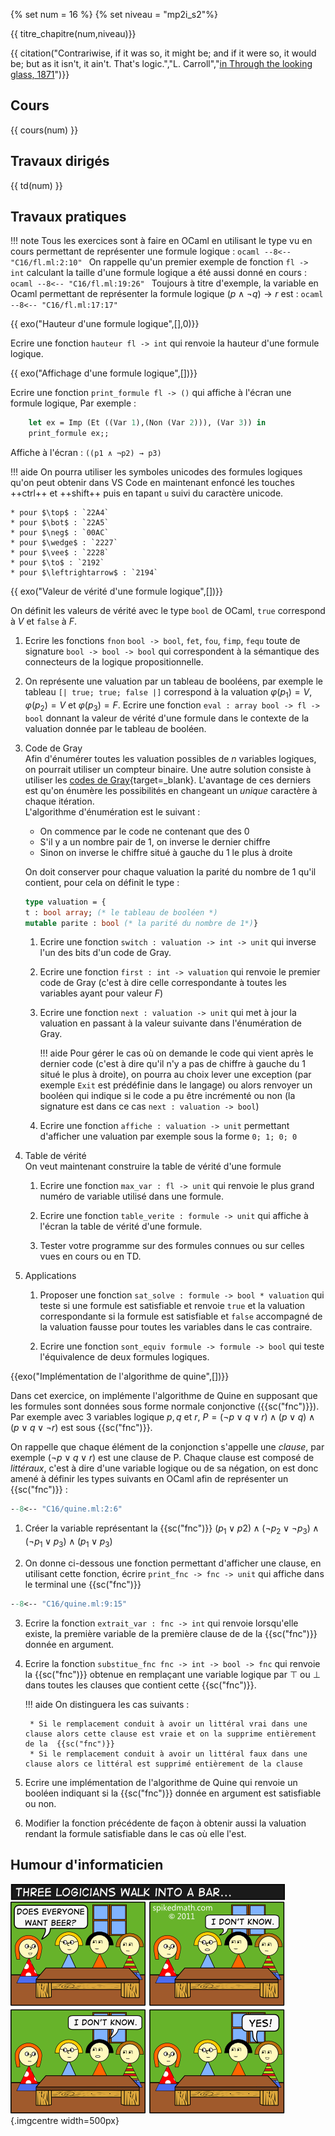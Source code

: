 {% set num = 16 %}
{% set niveau = "mp2i_s2"%}

{{ titre_chapitre(num,niveau)}} 

{{ citation("Contrariwise, if it was so, it might be; and if it were so, it would be; but as it isn't, it ain't. That's logic.","L. Carroll","[in Through the looking glass, 1871](https://en.wikiquote.org/wiki/Through_the_Looking-Glass)")}}


## Cours


{{ cours(num) }}

## Travaux dirigés

{{ td(num) }}

## Travaux pratiques

!!! note
    Tous les exercices sont à faire en OCaml en utilisant le type vu en cours permettant de représenter une formule logique :
    ```ocaml
    --8<-- "C16/fl.ml:2:10"
    ```
    On rappelle qu'un premier exemple de fonction `fl -> int` calculant la taille d'une formule logique a été aussi donné en cours :
    ```ocaml
    --8<-- "C16/fl.ml:19:26"
    ```
    Toujours à titre d'exemple, la variable en Ocaml permettant de représenter la formule logique $(p \wedge \neg q) \to r$ est :
    ```ocaml
    --8<-- "C16/fl.ml:17:17"
    ```



{{ exo("Hauteur d'une formule logique",[],0)}}

Ecrire une fonction `hauteur fl -> int` qui renvoie la hauteur d'une formule logique.

{{ exo("Affichage d'une formule logique",[])}}

Ecrire une fonction `print_formule fl -> ()` qui affiche à l'écran une formule logique, Par exemple :

```ocaml
    let ex = Imp (Et ((Var 1),(Non (Var 2))), (Var 3)) in
    print_formule ex;;
```
Affiche à l'écran : `((p1 ∧ ¬p2) → p3)`

!!! aide
    On pourra utiliser les symboles unicodes des formules logiques qu'on peut obtenir dans VS Code en maintenant enfoncé les touches ++ctrl++ et ++shift++ puis en tapant `u` suivi du caractère unicode.

    * pour $\top$ : `22A4`
    * pour $\bot$ : `22A5`
    * pour $\neg$ : `00AC`
    * pour $\wedge$ : `2227`
    * pour $\vee$ : `2228`
    * pour $\to$ : `2192`
    * pour $\leftrightarrow$ : `2194`


{{ exo("Valeur de vérité d'une formule logique",[])}}

On définit les valeurs de vérité avec le type `bool` de OCaml, `true` correspond à $V$ et `false` à $F$.

1. Ecrire les fonctions `fnon` `bool -> bool`, `fet`, `fou`, `fimp`, `fequ` toute de signature `bool -> bool -> bool` qui correspondent à la sémantique des connecteurs de la logique propositionnelle.

2. On représente une valuation par un tableau de booléens, par exemple le tableau `[| true; true; false |]` correspond à la valuation $\varphi(p_1)=V$, $\varphi(p_2)=V$ et $\varphi(p_3)=F$. Ecrire une fonction `eval : array bool -> fl -> bool` donnant la valeur de vérité d'une formule dans le contexte de la valuation donnée par le tableau de booléen.

3. Code de Gray  
Afin d'énumérer toutes les valuation possibles de $n$ variables logiques, on pourrait utiliser un compteur binaire. Une autre solution consiste à utiliser les [codes de Gray](https://fr.wikipedia.org/wiki/Code_de_Gray){target=_blank}. L'avantage de ces derniers est qu'on énumère les possibilités en changeant un *unique* caractère à chaque itération.  
L'algorithme d'énumération est le suivant :  
    * On commence par le code ne contenant que des 0
    * S'il y a un nombre pair de 1, on inverse le dernier chiffre
    * Sinon on inverse le chiffre situé à gauche du 1 le plus à droite

    On doit conserver pour chaque valuation la parité du nombre de 1 qu'il contient, pour cela on définit le type :
    ```ocaml
    type valuation = {
    t : bool array; (* le tableau de booléen *)
    mutable parite : bool (* la parité du nombre de 1*)}
    ```

    1. Ecrire une fonction `switch : valuation -> int -> unit` qui inverse l'un des bits d'un code de Gray.

    2. Ecrire une fonction `first : int -> valuation` qui renvoie le premier code de Gray (c'est à dire celle correspondante à toutes les variables ayant pour valeur $F$)

    3. Ecrire une fonction `next : valuation -> unit` qui met à jour la valuation en passant à la valeur suivante dans l'énumération de Gray.

        !!! aide
            Pour gérer le cas où on demande le code qui vient après le dernier code (c'est à dire qu'il n'y a pas de chiffre à gauche du 1 situé le plus à droite), on pourra au choix lever une exception (par exemple `Exit` est prédéfinie dans le langage) ou alors renvoyer un booléen qui indique si le code a pu être incrémenté ou non (la signature est dans ce cas `next : valuation -> bool`)

    4. Ecrire une fonction `affiche : valuation -> unit` permettant d'afficher une valuation par exemple sous la forme `0; 1; 0; 0`

4. Table de vérité  
On veut maintenant construire la table de vérité d'une formule

    1. Ecrire une fonction `max_var : fl -> unit` qui renvoie le plus grand numéro de variable utilisé dans une formule.

    2. Ecrire une fonction `table_verite : formule -> unit` qui affiche à l'écran la table de vérité d'une formule.

    3. Tester votre programme sur des formules connues ou sur celles vues en cours ou en TD.

5. Applications

    1. Proposer une fonction `sat_solve : formule -> bool * valuation` qui teste si une formule est satisfiable et renvoie `true` et la valuation correspondante si la formule est satisfiable et `false` accompagné de la valuation fausse pour toutes les variables dans le cas contraire.

    2. Ecrire une fonction `sont_equiv formule -> formule -> bool` qui teste l'équivalence de deux formules logiques.


{{exo("Implémentation de l'algorithme de quine",[])}}

Dans cet exercice, on implémente l'algorithme de Quine en supposant que les formules sont données sous forme normale conjonctive ({{sc("fnc")}}). Par exemple avec 3 variables logique $p, q$ et $r$, $P = (\neg p \vee q \vee r) \wedge (p \vee q) \wedge (p \vee q \vee \neg r)$ est sous {{sc("fnc")}}.

 On rappelle que chaque élément de la conjonction s'appelle une *clause*, par exemple $(\neg p \vee q \vee r)$ est une clause de P. Chaque clause est composé de *littéraux*, c'est à dire d'une variable logique ou de sa négation, on est donc amené à définir les types suivants en OCaml afin de représenter un {{sc("fnc")}} :

```ocaml
--8<-- "C16/quine.ml:2:6"
```

1. Créer la variable représentant la {{sc("fnc")}} $(p_1 \vee p2) \wedge (\neg p_2 \vee \neg p_3) \wedge (\neg p_1 \vee p_3) \wedge (p_1 \vee p_3)$

2. On donne ci-dessous une fonction permettant d'afficher une clause, en utilisant cette fonction, écrire `print_fnc -> fnc -> unit` qui affiche dans le terminal une {{sc("fnc")}}
```ocaml
--8<-- "C16/quine.ml:9:15"
```

3. Ecrire la fonction `extrait_var : fnc -> int` qui renvoie lorsqu'elle existe, la première variable de la première clause de de la {{sc("fnc")}} donnée en argument. 

5. Ecrire la fonction `substitue_fnc fnc -> int -> bool -> fnc` qui renvoie la {{sc("fnc")}} obtenue en remplaçant une variable logique par $\top$ ou $\bot$ dans toutes les clauses que contient cette {{sc("fnc")}}.

    !!! aide
        On distinguera les cas suivants :

        * Si le remplacement conduit à avoir un littéral vrai dans une clause alors cette clause est vraie et on la supprime entièrement de la  {{sc("fnc")}}
        * Si le remplacement conduit à avoir un littéral faux dans une clause alors ce littéral est supprimé entièrement de la clause
        
6. Ecrire une implémentation de l'algorithme de Quine qui renvoie un booléen indiquant si la {{sc("fnc")}} donnée en argument est satisfiable ou non.

7. Modifier la fonction précédente de façon à obtenir aussi la valuation rendant la formule satisfiable dans le cas où elle l'est.


## Humour d'informaticien

![threelogiciansjoke](./Images/C16/threelogicians.png){.imgcentre width=500px}